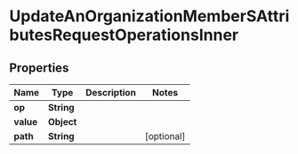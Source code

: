 

# UpdateAnOrganizationMemberSAttributesRequestOperationsInner


## Properties

| Name | Type | Description | Notes |
|------------ | ------------- | ------------- | -------------|
|**op** | **String** |  |  |
|**value** | **Object** |  |  |
|**path** | **String** |  |  [optional] |



